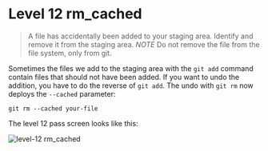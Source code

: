 
# Level 12 rm_cached

> A file has accidentally been added to your staging area. Identify and remove it from the staging area. *NOTE* Do not remove the file from the file system, only from git.

Sometimes the files we add to the staging area with the `git add` command contain files that should not have been added. If you want to undo the addition, you have to do the reverse of `git add`. The undo with `git rm` now deploys the `--cached` parameter:

```shell
git rm --cached your-file
```

The level 12 pass screen looks like this:

![level-12 rm_cached](images/level-12-rm-cached.png)
